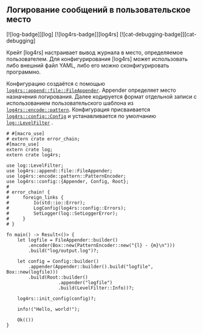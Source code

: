 ## Логирование сообщений в пользовательское место

[![log-badge]][log] [![log4rs-badge]][log4rs] [![cat-debugging-badge]][cat-debugging]

Крейт [log4rs] настраивает вывод журнала в место, определяемое пользователем. Для конфигурирования [log4rs] может использовать либо внешний файл YAML, либо его можно сконфигурировать программно.

Конфигурацию создаётся с помощью [`log4rs::append::file::FileAppender`](https://docs.rs/log4rs/*/log4rs/append/file/struct.FileAppender.html). Appender определяет место назначения логирования. Далее кодируется формат отдельной записи с использованием пользовательского шаблона из [`log4rs::encode::pattern`](https://docs.rs/log4rs/*/log4rs/encode/pattern/index.html). Конфигурация присваивается [`log4rs::config::Config`](https://docs.rs/log4rs/*/log4rs/config/struct.Config.html) и устанавливается по умолчанию [`log::LevelFilter`](https://docs.rs/log/*/log/enum.LevelFilter.html) .

```rust,no_run
# #[macro_use]
# extern crate error_chain;
#[macro_use]
extern crate log;
extern crate log4rs;

use log::LevelFilter;
use log4rs::append::file::FileAppender;
use log4rs::encode::pattern::PatternEncoder;
use log4rs::config::{Appender, Config, Root};
#
# error_chain! {
#     foreign_links {
#         Io(std::io::Error);
#         LogConfig(log4rs::config::Errors);
#         SetLogger(log::SetLoggerError);
#     }
# }

fn main() -> Result<()> {
    let logfile = FileAppender::builder()
        .encoder(Box::new(PatternEncoder::new("{l} - {m}\n")))
        .build("log/output.log")?;

    let config = Config::builder()
        .appender(Appender::builder().build("logfile", Box::new(logfile)))
        .build(Root::builder()
                   .appender("logfile")
                   .build(LevelFilter::Info))?;

    log4rs::init_config(config)?;

    info!("Hello, world!");

    Ok(())
}
```



